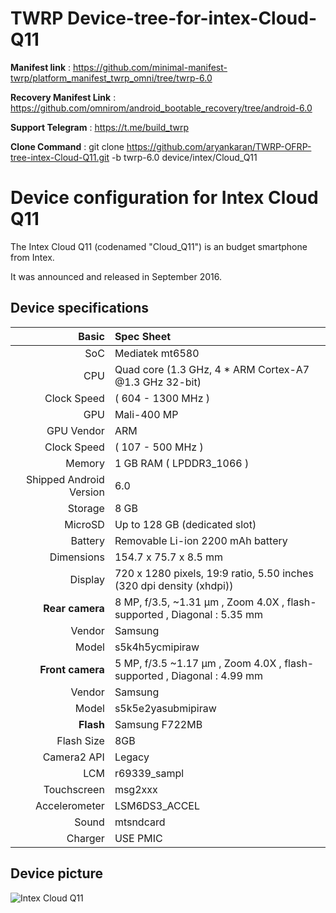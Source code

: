 #  TWRP Device-tree-for-intex-Cloud-Q11

<b>Manifest link</b> :  https://github.com/minimal-manifest-twrp/platform_manifest_twrp_omni/tree/twrp-6.0

<b>Recovery Manifest Link</b> :   https://github.com/omnirom/android_bootable_recovery/tree/android-6.0

<b>Support Telegram</b> :  https://t.me/build_twrp

<b>Clone Command</b> :  git clone https://github.com/aryankaran/TWRP-OFRP-tree-intex-Cloud-Q11.git -b twrp-6.0 device/intex/Cloud_Q11

  Device configuration for Intex Cloud Q11
 =========================================
 
  The Intex Cloud Q11 (codenamed "Cloud_Q11") is an 
budget smartphone from Intex.
 
  It was announced and released in September  2016.
 
  ## Device specifications
 
  Basic | Spec Sheet
 -------:|:-------------------------
 SoC | Mediatek mt6580
 CPU | Quad core (1.3 GHz, 4 * ARM Cortex-A7 @1.3 GHz 32-bit)
 Clock Speed | ( 604 - 1300 MHz )
 GPU | Mali-400 MP
 GPU Vendor | ARM
 Clock Speed | ( 107 - 500 MHz )
 Memory | 1 GB RAM  ( LPDDR3_1066 )
 Shipped Android Version | 6.0
 Storage | 8 GB
 MicroSD | Up to 128 GB (dedicated slot)
 Battery | Removable Li-ion 2200 mAh battery
 Dimensions | 154.7 x 75.7 x 8.5 mm
 Display | 720 x 1280 pixels, 19:9 ratio, 5.50 inches (320 dpi density  (xhdpi))
 <b>Rear camera</b> | 8 MP, f/3.5, ~1.31 μm , Zoom 4.0X , flash-supported , Diagonal : 5.35 mm
 Vendor | Samsung
 Model | s5k4h5ycmipiraw
  <b>Front camera</b> | 5 MP, f/3.5  ~1.17 μm , Zoom 4.0X , flash-supported , Diagonal : 4.99 mm
 Vendor | Samsung
 Model | s5k5e2yasubmipiraw
 **Flash** | Samsung F722MB
 Flash Size | 8GB
 Camera2 API | Legacy
 LCM | r69339_sampl
 Touchscreen | msg2xxx
 Accelerometer | LSM6DS3_ACCEL
 Sound | mtsndcard
 Charger | USE PMIC
 
 
  ## Device picture
 
  ![Intex Cloud Q11 ](https://drop.ndtv.com/TECH/product_database/images/927201630730PM_635_Intex_cloud_q11.jpeg?downsize=*:180&output-quality=80&output-format=webp "Intex Cloud Q11")